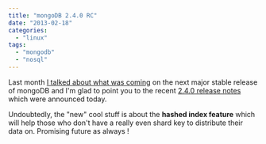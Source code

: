 ```yaml
---
title: "mongoDB 2.4.0 RC"
date: "2013-02-18"
categories: 
  - "linux"
tags: 
  - "mongodb"
  - "nosql"
---
```


Last month [I talked about what was coming](http://www.ultrabug.fr/coming-soon-on-mongodb/) on the next major stable release of mongoDB and I'm glad to point you to the recent [2.4.0 release notes](http://docs.mongodb.org/manual/release-notes/2.4-changes/) which were announced today.

Undoubtedly, the "new" cool stuff is about the **hashed index feature** which will help those who don't have a really even shard key to distribute their data on. Promising future as always !
